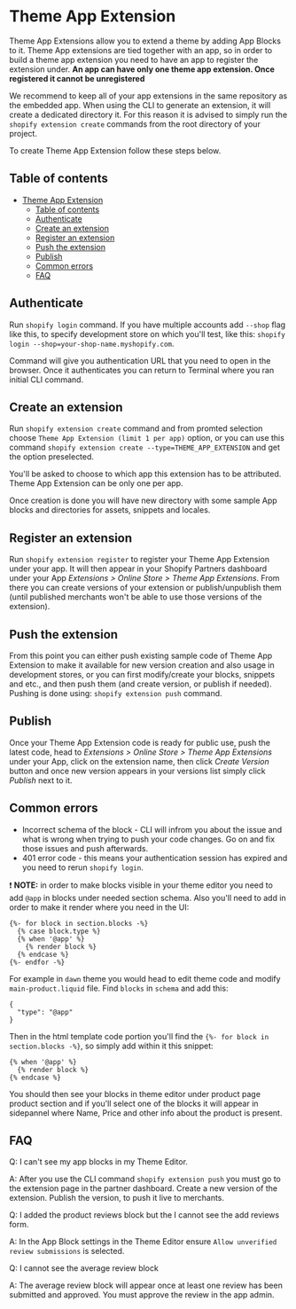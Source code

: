 # Theme App Extension

Theme App Extensions allow you to extend a theme by adding App Blocks to it. Theme App extensions are tied together with an app, so in order to build a theme app extension you need to have an app to register the extension under. **An app can have only one theme app extension. Once registered it cannot be unregistered**

We recommend to keep all of your app extensions in the same repository as the embedded app. When using the CLI to generate an extension, it will create a dedicated directory it. For this reason it is advised to simply run the `shopify extension create` commands from the root directory of your project.

To create Theme App Extension follow these steps below.

## Table of contents

- [Theme App Extension](#theme-app-extension)
  - [Table of contents](#table-of-contents)
  - [Authenticate](#authenticate)
  - [Create an extension](#create-an-extension)
  - [Register an extension](#register-an-extension)
  - [Push the extension](#push-the-extension)
  - [Publish](#publish)
  - [Common errors](#common-errors)
  - [FAQ](#faq)

## Authenticate

Run `shopify login` command. If you have multiple accounts add `--shop` flag like this, to specify development store on which you'll test, like this: `shopify login --shop=your-shop-name.myshopify.com`.

Command will give you authentication URL that you need to open in the browser. Once it authenticates you can return to Terminal where you ran initial CLI command.

## Create an extension

Run `shopify extension create` command and from promted selection choose `Theme App Extension (limit 1 per app)` option, or you can use this command `shopify extension create --type=THEME_APP_EXTENSION` and get the option preselected.

You'll be asked to choose to which app this extension has to be attributed. Theme App Extension can be only one per app.

Once creation is done you will have new directory with some sample App blocks and directories for assets, snippets and locales.

## Register an extension

Run `shopify extension register` to register your Theme App Extension under your app. It will then appear in your Shopify Partners dashboard under your App _Extensions > Online Store > Theme App Extensions_. From there you can create versions of your extension or publish/unpublish them (until published merchants won't be able to use those versions of the extension).

## Push the extension

From this point you can either push existing sample code of Theme App Extension to make it available for new version creation and also usage in development stores, or you can first modify/create your blocks, snippets and etc., and then push them (and create version, or publish if needed). Pushing is done using: `shopify extension push` command.

## Publish

Once your Theme App Extension code is ready for public use, push the latest code, head to _Extensions > Online Store > Theme App Extensions_ under your App, click on the extension name, then click _Create Version_ button and once new version appears in your versions list simply click _Publish_ next to it.

## Common errors

- Incorrect schema of the block - CLI will infrom you about the issue and what is wrong when trying to push your code changes. Go on and fix those issues and push afterwards.
- 401 error code - this means your authentication session has expired and you need to rerun `shopify login`.

❗️ **NOTE:** in order to make blocks visible in your theme editor you need to add `@app` in blocks under needed section schema. Also you'll need to add in order to make it render where you need in the UI:

```liquid
{%- for block in section.blocks -%}
  {% case block.type %}
  {% when '@app' %}
    {% render block %}
  {% endcase %}
{%- endfor -%}
```

For example in `dawn` theme you would head to edit theme code and modify `main-product.liquid` file. Find `blocks` in `schema` and add this:

```liquid
{
  "type": "@app"
}
```

Then in the html template code portion you'll find the `{%- for block in section.blocks -%}`, so simply add within it this snippet:

```liquid
{% when '@app' %}
  {% render block %}
{% endcase %}
```

You should then see your blocks in theme editor under product page product section and if you'll select one of the blocks it will appear in sidepannel where Name, Price and other info about the product is present.

## FAQ

Q: I can't see my app blocks in my Theme Editor.

A: After you use the CLI command `shopify extension push` you must go to the extension page in the partner dashboard. Create a new version of the extension. Publish the version, to push it live to merchants.

Q: I added the product reviews block but the I cannot see the add reviews form.

A: In the App Block settings in the Theme Editor ensure `Allow unverified review submissions` is selected.

Q: I cannot see the average review block

A: The average review block will appear once at least one review has been submitted and approved. You must approve the review in the app admin.
